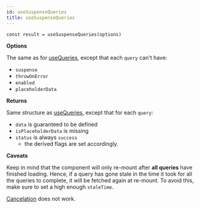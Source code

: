 ```yaml
---
id: useSuspenseQueries
title: useSuspenseQueries
---
```


```tsx
const result = useSuspenseQueries(options)
```

**Options**

The same as for [useQueries](../useQueries), except that each `query` can't have:

- `suspense`
- `throwOnError`
- `enabled`
- `placeholderData`

**Returns**

Same structure as [useQueries](../useQueries), except that for each `query`:

- `data` is guaranteed to be defined
- `isPlaceholderData` is missing
- `status` is always `success`
  - the derived flags are set accordingly.

**Caveats**

Keep in mind that the component will only re-mount after **all queries** have finished loading. Hence, if a query has gone stale in the time it took for all the queries to complete, it will be fetched again at re-mount. To avoid this, make sure to set a high enough `staleTime`.

[Cancelation](../guides/query-cancellation.md) does not work.
